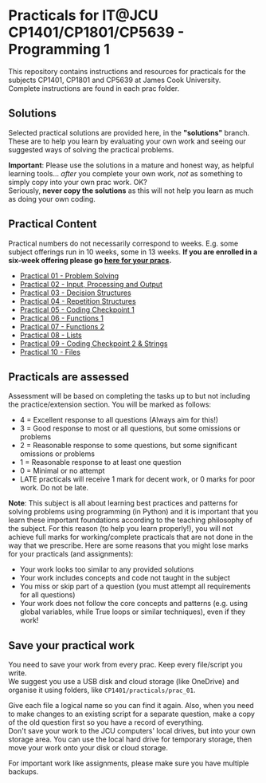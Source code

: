 # Practicals for IT@JCU CP1401/CP1801/CP5639 - Programming 1

This repository contains instructions and resources for practicals for the subjects CP1401, CP1801 and CP5639 at James Cook University.  
Complete instructions are found in each prac folder.

## Solutions
Selected practical solutions are provided here, in the **"solutions"** branch.  
These are to help you learn by evaluating your own work and seeing our suggested ways of solving the practical problems. 

**Important**: Please use the solutions in a mature and honest way, as helpful learning tools... _after_ you complete your own work, _not_ as something to simply copy into your own prac work. OK?  
Seriously, **never copy the solutions** as this will not help you learn as much as doing your own coding.

## Practical Content
Practical numbers do not necessarily correspond to weeks.
E.g. some subject offerings run in 10 weeks, some in 13 weeks. **If you are enrolled in a six-week offering please go [here for your pracs](https://github.com/CP1401/Practicals/tree/six-weeks).**

* [Practical 01 - Problem Solving](./prac_01)
* [Practical 02 - Input, Processing and Output](./prac_02)
* [Practical 03 - Decision Structures](./prac_03)
* [Practical 04 - Repetition Structures](./prac_04)
* [Practical 05 - Coding Checkpoint 1](./prac_05) 
* [Practical 06 - Functions 1](./prac_06)
* [Practical 07 - Functions 2](./prac_07)
* [Practical 08 - Lists](./prac_08)
* [Practical 09 - Coding Checkpoint 2 & Strings](./prac_09)  
* [Practical 10 - Files](./prac_10)

## Practicals are assessed

Assessment will be based on completing the tasks up to but not including
the practice/extension section. You will be marked as follows:

- 4 = Excellent response to all questions (Always aim for this!)
- 3 = Good response to most or all questions, but some omissions or problems
- 2 = Reasonable response to some questions, but some significant omissions or problems
- 1 = Reasonable response to at least one question
- 0 = Minimal or no attempt
- LATE practicals will receive 1 mark for decent work, or 0 marks for poor work. Do not be late.

**Note**: This subject is all about learning best practices and patterns for solving problems using programming (in Python) and it is important that you learn these important foundations according to the teaching philosophy of the subject. For this reason (to help you learn properly!), you will not achieve full marks for working/complete practicals that are not done in the way that we prescribe. Here are some reasons that you might lose marks for your practicals (and assignments):

- Your work looks too similar to any provided solutions
- Your work includes concepts and code not taught in the subject
- You miss or skip part of a question (you must attempt all requirements for all questions)
- Your work does not follow the core concepts and patterns (e.g. using global variables, while True loops or similar techniques), even if they work!

## Save your practical work
You need to save your work from every prac. Keep every file/script you write.  
We suggest you use a USB disk and cloud storage (like OneDrive) and organise it using folders, like `CP1401/practicals/prac_01`.    

Give each file a logical name so you can find it again. Also, when you need to make changes to an existing script for a separate question, make a copy of the old question first so you have a record of everything.  
Don't save your work to the JCU computers' local drives, but into your own storage area. You can use the local hard drive for temporary storage, then move your work onto your disk or cloud storage.  

For important work like assignments, please make sure you have multiple backups.
